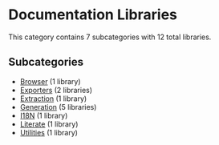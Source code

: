 # Documentation Libraries

This category contains 7 subcategories with 12 total libraries.

## Subcategories

- [Browser](Browser.md) (1 library)
- [Exporters](Exporters.md) (2 libraries)
- [Extraction](Extraction.md) (1 library)
- [Generation](Generation.md) (5 libraries)
- [I18N](I18N.md) (1 library)
- [Literate](Literate.md) (1 library)
- [Utilities](Utilities.md) (1 library)
